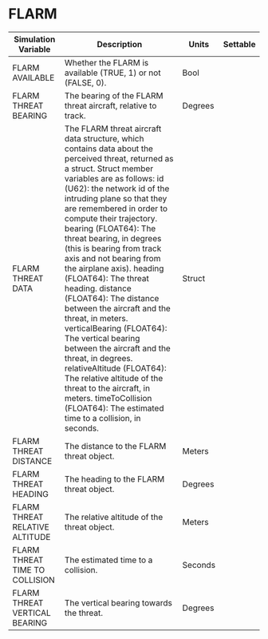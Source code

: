 # FLARM

| Simulation Variable | Description | Units | Settable |
| --- | --- | --- | --- |
| FLARM AVAILABLE | Whether the FLARM is available (TRUE, 1) or not (FALSE, 0). | Bool |  |
| FLARM THREAT BEARING | The bearing of the FLARM threat aircraft, relative to track. | Degrees |  |
| FLARM THREAT DATA | The FLARM threat aircraft data structure, which contains data about the perceived threat, returned as a struct. Struct member variables are as follows: id (U62): the network id of the intruding plane so that they are remembered in order to compute their trajectory. bearing (FLOAT64): The threat bearing, in degrees (this is bearing from track axis and not bearing from the airplane axis). heading (FLOAT64): The threat heading. distance (FLOAT64): The distance between the aircraft and the threat, in meters. verticalBearing (FLOAT64): The vertical bearing between the aircraft and the threat, in degrees. relativeAltitude (FLOAT64): The relative altitude of the threat to the aircraft, in meters. timeToCollision (FLOAT64): The estimated time to a collision, in seconds. | Struct |  |
| FLARM THREAT DISTANCE | The distance to the FLARM threat object. | Meters |  |
| FLARM THREAT HEADING | The heading to the FLARM threat object. | Degrees |  |
| FLARM THREAT RELATIVE ALTITUDE | The relative altitude of the threat object. | Meters |  |
| FLARM THREAT TIME TO COLLISION | The estimated time to a collision. | Seconds |  |
| FLARM THREAT VERTICAL BEARING | The vertical bearing towards the threat. | Degrees |  |